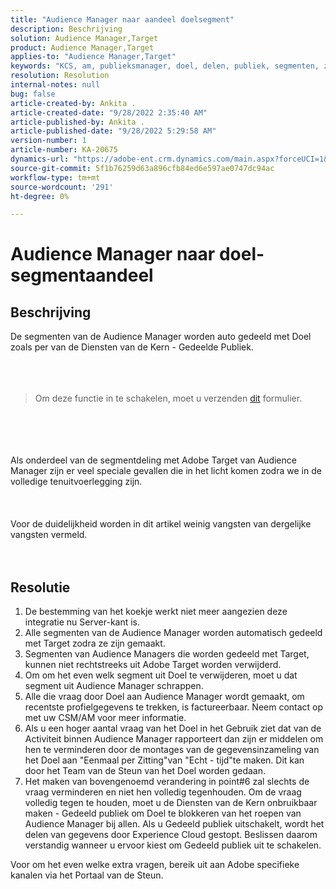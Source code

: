 ```yaml
---
title: "Audience Manager naar aandeel doelsegment"
description: Beschrijving
solution: Audience Manager,Target
product: Audience Manager,Target
applies-to: "Audience Manager,Target"
keywords: "KCS, am, publieksmanager, doel, delen, publiek, segmenten, zichtbaar"
resolution: Resolution
internal-notes: null
bug: false
article-created-by: Ankita .
article-created-date: "9/28/2022 2:35:40 AM"
article-published-by: Ankita .
article-published-date: "9/28/2022 5:29:58 AM"
version-number: 1
article-number: KA-20675
dynamics-url: "https://adobe-ent.crm.dynamics.com/main.aspx?forceUCI=1&pagetype=entityrecord&etn=knowledgearticle&id=cce6fd3b-d63e-ed11-9db1-0022480869de"
source-git-commit: 5f1b76259d63a896cfb84ed6e597ae0747dc94ac
workflow-type: tm+mt
source-wordcount: '291'
ht-degree: 0%

---
```


# Audience Manager naar doel-segmentaandeel

## Beschrijving

De segmenten van de Audience Manager worden auto gedeeld met Doel zoals per van de Diensten van de Kern - Gedeelde Publiek.<br><br> <br><br>

> Om deze functie in te schakelen, moet u verzenden [dit](https://adobe.allegiancetech.com/cgi-bin/qwebcorporate.dll?idx=X8SVES) formulier.

<br><br> <br><br>Als onderdeel van de segmentdeling met Adobe Target van Audience Manager zijn er veel speciale gevallen die in het licht komen zodra we in de volledige tenuitvoerlegging zijn.<br><br> <br><br>Voor de duidelijkheid worden in dit artikel weinig vangsten van dergelijke vangsten vermeld.<br><br> 

## Resolutie


1. De bestemming van het koekje werkt niet meer aangezien deze integratie nu Server-kant is.
2. Alle segmenten van de Audience Manager worden automatisch gedeeld met Target zodra ze zijn gemaakt.
3. Segmenten van Audience Managers die worden gedeeld met Target, kunnen niet rechtstreeks uit Adobe Target worden verwijderd.
4. Om om het even welk segment uit Doel te verwijderen, moet u dat segment uit Audience Manager schrappen.
5. Alle die vraag door Doel aan Audience Manager wordt gemaakt, om recentste profielgegevens te trekken, is factureerbaar. Neem contact op met uw CSM/AM voor meer informatie.
6. Als u een hoger aantal vraag van het Doel in het Gebruik ziet dat van de Activiteit binnen Audience Manager rapporteert dan zijn er middelen om hen te verminderen door de montages van de gegevensinzameling van het Doel aan &quot;Eenmaal per Zitting&quot;van &quot;Echt - tijd&quot;te maken. Dit kan door het Team van de Steun van het Doel worden gedaan.
7. Het maken van bovengenoemd verandering in point#6 zal slechts de vraag verminderen en niet hen volledig tegenhouden. Om de vraag volledig tegen te houden, moet u de Diensten van de Kern onbruikbaar maken - Gedeeld publiek om Doel te blokkeren van het roepen van Audience Manager bij allen. Als u Gedeeld publiek uitschakelt, wordt het delen van gegevens door Experience Cloud gestopt. Beslissen daarom verstandig wanneer u ervoor kiest om Gedeeld publiek uit te schakelen.




Voor om het even welke extra vragen, bereik uit aan Adobe specifieke kanalen via het Portaal van de Steun.
